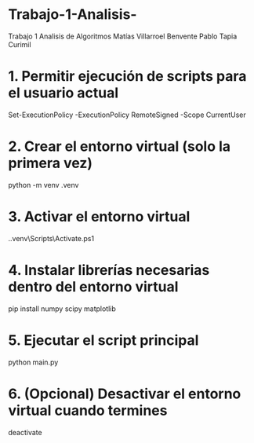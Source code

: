 # Trabajo-1-Analisis-
Trabajo 1 Analisis de Algoritmos
Matías Villarroel Benvente
Pablo Tapia Curimil

# 1. Permitir ejecución de scripts para el usuario actual
Set-ExecutionPolicy -ExecutionPolicy RemoteSigned -Scope CurrentUser

# 2. Crear el entorno virtual (solo la primera vez)
python -m venv .venv

# 3. Activar el entorno virtual
.\.venv\Scripts\Activate.ps1

# 4. Instalar librerías necesarias dentro del entorno virtual
pip install numpy scipy matplotlib

# 5. Ejecutar el script principal
python main.py

# 6. (Opcional) Desactivar el entorno virtual cuando termines
deactivate

